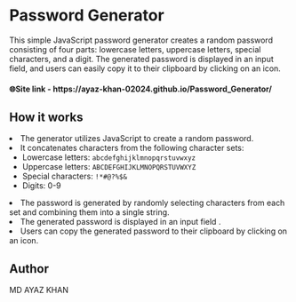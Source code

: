 # Password Generator

This simple JavaScript password generator creates a random password consisting of four parts: lowercase letters, uppercase letters, special characters, and a digit. The generated password is displayed in an input field, and users can easily copy it to their clipboard by clicking on an icon.

<h4>🌐Site link - https://ayaz-khan-02024.github.io/Password_Generator/
</h4> 


<h2> How it works</h2

1. The generator utilizes JavaScript to create a random password.
2. It concatenates characters from the following character sets:
   - Lowercase letters: `abcdefghijklmnopqrstuvwxyz`
   - Uppercase letters: `ABCDEFGHIJKLMNOPQRSTUVWXYZ`
   - Special characters: `!*#@?%$&`
   - Digits: 0-9
3. The password is generated by randomly selecting characters from each set and combining them into a single string.
4. The generated password is displayed in an input field .
5. Users can copy the generated password to their clipboard by clicking on an icon.

## Author
 MD AYAZ KHAN





